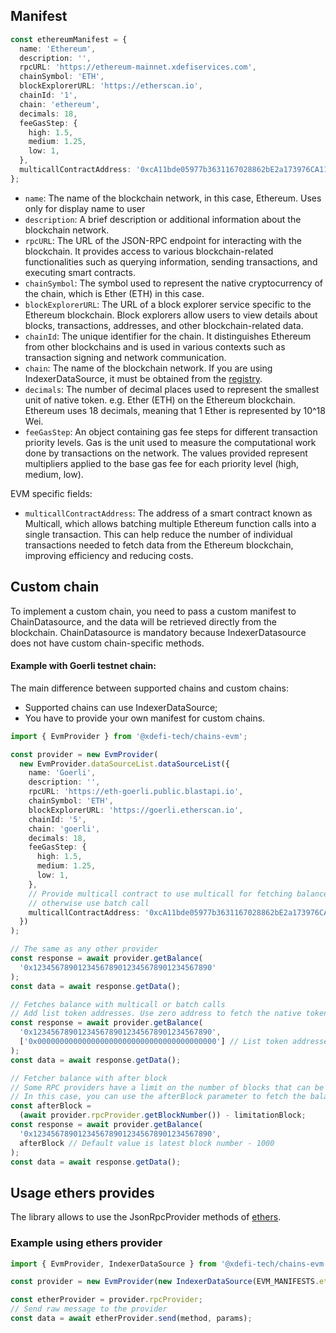 ## Manifest

```typescript
const ethereumManifest = {
  name: 'Ethereum',
  description: '',
  rpcURL: 'https://ethereum-mainnet.xdefiservices.com',
  chainSymbol: 'ETH',
  blockExplorerURL: 'https://etherscan.io',
  chainId: '1',
  chain: 'ethereum',
  decimals: 18,
  feeGasStep: {
    high: 1.5,
    medium: 1.25,
    low: 1,
  },
  multicallContractAddress: '0xcA11bde05977b3631167028862bE2a173976CA11',
};
```

- `name`: The name of the blockchain network, in this case, Ethereum. Uses only for display name to user
- `description`: A brief description or additional information about the blockchain network.
- `rpcURL`: The URL of the JSON-RPC endpoint for interacting with the blockchain. It provides access to various blockchain-related functionalities such as querying information, sending transactions, and executing smart contracts.
- `chainSymbol`: The symbol used to represent the native cryptocurrency of the chain, which is Ether (ETH) in this case.
- `blockExplorerURL`: The URL of a block explorer service specific to the Ethereum blockchain. Block explorers allow users to view details about blocks, transactions, addresses, and other blockchain-related data.
- `chainId`: The unique identifier for the chain. It distinguishes Ethereum from other blockchains and is used in various contexts such as transaction signing and network communication.
- `chain`: The name of the blockchain network. If you are using IndexerDataSource, it must be obtained from the [registry](https://github.com/XDeFi-tech/xdefi-registry/blob/main/chains.json).
- `decimals`: The number of decimal places used to represent the smallest unit of native token. e.g. Ether (ETH) on the Ethereum blockchain. Ethereum uses 18 decimals, meaning that 1 Ether is represented by 10^18 Wei.
- `feeGasStep`: An object containing gas fee steps for different transaction priority levels. Gas is the unit used to measure the computational work done by transactions on the network. The values provided represent multipliers applied to the base gas fee for each priority level (high, medium, low).

EVM specific fields:

- `multicallContractAddress`: The address of a smart contract known as Multicall, which allows batching multiple Ethereum function calls into a single transaction. This can help reduce the number of individual transactions needed to fetch data from the Ethereum blockchain, improving efficiency and reducing costs.

## Custom chain

To implement a custom chain, you need to pass a custom manifest to ChainDatasource, and the data will be retrieved directly from the blockchain. ChainDatasource is mandatory because IndexerDatasource does not have custom chain-specific methods.

#### Example with Goerli testnet chain:

The main difference between supported chains and custom chains:

- Supported chains can use IndexerDataSource;
- You have to provide your own manifest for custom chains.

```typescript
import { EvmProvider } from '@xdefi-tech/chains-evm';

const provider = new EvmProvider(
  new EvmProvider.dataSourceList.dataSourceList({
    name: 'Goerli',
    description: '',
    rpcURL: 'https://eth-goerli.public.blastapi.io',
    chainSymbol: 'ETH',
    blockExplorerURL: 'https://goerli.etherscan.io',
    chainId: '5',
    chain: 'goerli',
    decimals: 18,
    feeGasStep: {
      high: 1.5,
      medium: 1.25,
      low: 1,
    },
    // Provide multicall contract to use multicall for fetching balance,
    // otherwise use batch call
    multicallContractAddress: '0xcA11bde05977b3631167028862bE2a173976CA11',
  })
);

// The same as any other provider
const response = await provider.getBalance(
  '0x1234567890123456789012345678901234567890'
);
const data = await response.getData();

// Fetches balance with multicall or batch calls
// Add list token addresses. Use zero address to fetch the native token amount
const response = await provider.getBalance(
  '0x1234567890123456789012345678901234567890',
  ['0x0000000000000000000000000000000000000000'] // List token addresses
);
const data = await response.getData();

// Fetcher balance with after block
// Some RPC providers have a limit on the number of blocks that can be fetched in a single request.
// In this case, you can use the afterBlock parameter to fetch the balance from a specific block number.
const afterBlock =
  (await provider.rpcProvider.getBlockNumber()) - limitationBlock;
const response = await provider.getBalance(
  '0x1234567890123456789012345678901234567890',
  afterBlock // Default value is latest block number - 1000
);
const data = await response.getData();
```

## Usage ethers provides

The library allows to use the JsonRpcProvider methods of [ethers](https://docs.ethers.org/v5/api/providers/jsonrpc-provider).

### Example using ethers provider

```typescript
import { EvmProvider, IndexerDataSource } from '@xdefi-tech/chains-evm';

const provider = new EvmProvider(new IndexerDataSource(EVM_MANIFESTS.ethereum));

const etherProvider = provider.rpcProvider;
// Send raw message to the provider
const data = await etherProvider.send(method, params);
```
